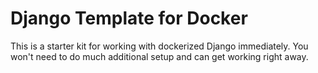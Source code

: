 # Django Template for Docker
This is a starter kit for working with dockerized Django immediately. You won't need to do much additional setup and can get working right away.
